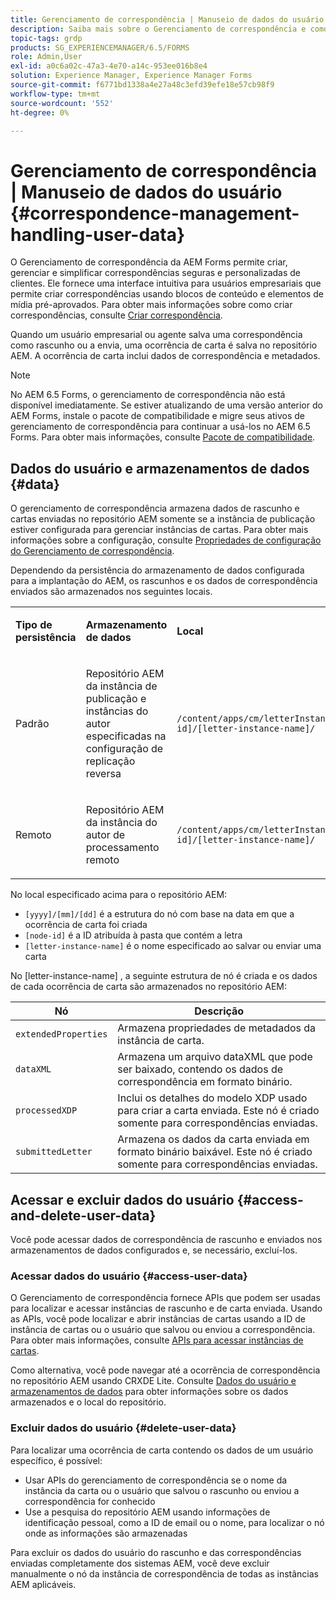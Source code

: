 ```yaml
---
title: Gerenciamento de correspondência | Manuseio de dados do usuário
description: Saiba mais sobre o Gerenciamento de correspondência e como lidar com dados do usuário em um ambiente do Adobe Experience Manager Forms.
topic-tags: grdp
products: SG_EXPERIENCEMANAGER/6.5/FORMS
role: Admin,User
exl-id: a0c6a02c-47a3-4e70-a14c-953ee016b8e4
solution: Experience Manager, Experience Manager Forms
source-git-commit: f6771bd1338a4e27a48c3efd39efe18e57cb98f9
workflow-type: tm+mt
source-wordcount: '552'
ht-degree: 0%

---
```


# Gerenciamento de correspondência | Manuseio de dados do usuário {#correspondence-management-handling-user-data}

O Gerenciamento de correspondência da AEM Forms permite criar, gerenciar e simplificar correspondências seguras e personalizadas de clientes. Ele fornece uma interface intuitiva para usuários empresariais que permite criar correspondências usando blocos de conteúdo e elementos de mídia pré-aprovados. Para obter mais informações sobre como criar correspondências, consulte [Criar correspondência](/help/forms/using/create-correspondence.md).

Quando um usuário empresarial ou agente salva uma correspondência como rascunho ou a envia, uma ocorrência de carta é salva no repositório AEM. A ocorrência de carta inclui dados de correspondência e metadados.

>[!NOTE]
>
>No AEM 6.5 Forms, o gerenciamento de correspondência não está disponível imediatamente. Se estiver atualizando de uma versão anterior do AEM Forms, instale o pacote de compatibilidade e migre seus ativos de gerenciamento de correspondência para continuar a usá-los no AEM 6.5 Forms. Para obter mais informações, consulte [Pacote de compatibilidade](/help/forms/using/compatibility-package.md).

## Dados do usuário e armazenamentos de dados {#data}

O gerenciamento de correspondência armazena dados de rascunho e cartas enviadas no repositório AEM somente se a instância de publicação estiver configurada para gerenciar instâncias de cartas. Para obter mais informações sobre a configuração, consulte [Propriedades de configuração do Gerenciamento de correspondência](/help/forms/using/cm-configuration-properties.md).

Dependendo da persistência do armazenamento de dados configurada para a implantação do AEM, os rascunhos e os dados de correspondência enviados são armazenados nos seguintes locais.

<table>
 <tbody>
  <tr>
   <td><p><strong>Tipo de persistência</strong></p> </td>
   <td><p><strong>Armazenamento de dados</strong></p> </td>
   <td><p><strong>Local</strong></p> </td>
  </tr>
  <tr>
   <td><p>Padrão</p> </td>
   <td><p>Repositório AEM da instância de publicação e instâncias do autor especificadas na configuração de replicação reversa</p> </td>
   <td><p><code>/content/apps/cm/letterInstances/[yyyy]/[mm]/[dd]/[node-id]/[letter-instance-name]/</code><br /> </p> </td>
  </tr>
  <tr>
   <td><p>Remoto</p> </td>
   <td><p>Repositório AEM da instância do autor de processamento remoto</p> </td>
   <td><p><code>/content/apps/cm/letterInstances/[yyyy]/[mm]/[dd]/[node-id]/[letter-instance-name]/</code></p> </td>
  </tr>
 </tbody>
</table>

No local especificado acima para o repositório AEM:

* `[yyyy]/[mm]/[dd]` é a estrutura do nó com base na data em que a ocorrência de carta foi criada
* `[node-id]` é a ID atribuída à pasta que contém a letra
* `[letter-instance-name]` é o nome especificado ao salvar ou enviar uma carta

No [letter-instance-name] , a seguinte estrutura de nó é criada e os dados de cada ocorrência de carta são armazenados no repositório AEM:

| Nó | Descrição |
|---|---|
| `extendedProperties` | Armazena propriedades de metadados da instância de carta. |
| `dataXML` | Armazena um arquivo dataXML que pode ser baixado, contendo os dados de correspondência em formato binário. |
| `processedXDP` | Inclui os detalhes do modelo XDP usado para criar a carta enviada. Este nó é criado somente para correspondências enviadas. |
| `submittedLetter` | Armazena os dados da carta enviada em formato binário baixável. Este nó é criado somente para correspondências enviadas. |

## Acessar e excluir dados do usuário {#access-and-delete-user-data}

Você pode acessar dados de correspondência de rascunho e enviados nos armazenamentos de dados configurados e, se necessário, excluí-los.

### Acessar dados do usuário {#access-user-data}

O Gerenciamento de correspondência fornece APIs que podem ser usadas para localizar e acessar instâncias de rascunho e de carta enviada. Usando as APIs, você pode localizar e abrir instâncias de cartas usando a ID de instância de cartas ou o usuário que salvou ou enviou a correspondência. Para obter mais informações, consulte [APIs para acessar instâncias de cartas](/help/forms/using/cm-apis-to-access-letter-instances.md).

Como alternativa, você pode navegar até a ocorrência de correspondência no repositório AEM usando CRXDE Lite. Consulte [Dados do usuário e armazenamentos de dados](/help/forms/using/correspondence-management-handling-user-data.md#data) para obter informações sobre os dados armazenados e o local do repositório.

### Excluir dados do usuário {#delete-user-data}

Para localizar uma ocorrência de carta contendo os dados de um usuário específico, é possível:

* Usar APIs do gerenciamento de correspondência se o nome da instância da carta ou o usuário que salvou o rascunho ou enviou a correspondência for conhecido
* Use a pesquisa do repositório AEM usando informações de identificação pessoal, como a ID de email ou o nome, para localizar o nó onde as informações são armazenadas

Para excluir os dados do usuário do rascunho e das correspondências enviadas completamente dos sistemas AEM, você deve excluir manualmente o nó da instância de correspondência de todas as instâncias AEM aplicáveis.
